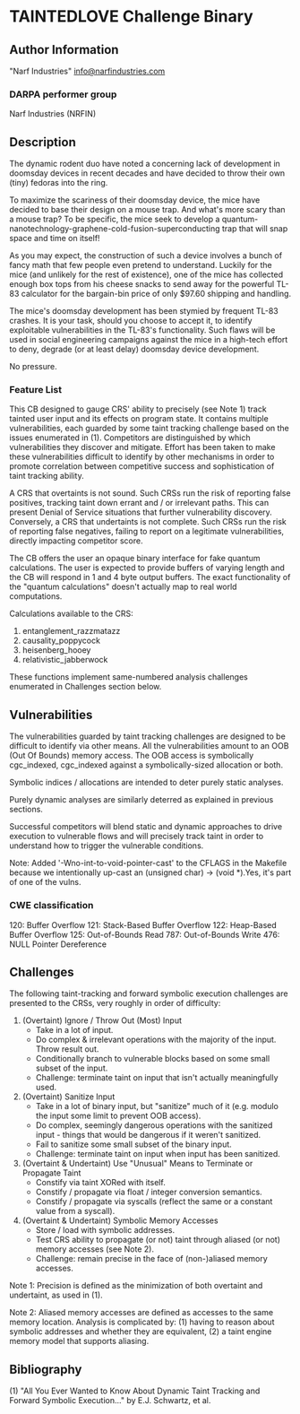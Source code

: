# TAINTEDLOVE Challenge Binary

## Author Information

"Narf Industries" <info@narfindustries.com>

### DARPA performer group

Narf Industries (NRFIN)

## Description

The dynamic rodent duo have noted a concerning lack of development in doomsday devices in recent decades and have decided to throw their own (tiny) fedoras into the ring.

To maximize the scariness of their doomsday device, the mice have decided to base their design on a mouse trap.  And what's more scary than a mouse trap?  To be specific, the mice seek to develop a quantum-nanotechnology-graphene-cold-fusion-superconducting trap that will snap space and time on itself!

As you may expect, the construction of such a device involves a bunch of fancy math that few people even pretend to understand.  Luckily for the mice (and unlikely for the rest of existence), one of the mice has collected enough box tops from his cheese snacks to send away for the powerful TL-83 calculator for the bargain-bin price of only $97.60 shipping and handling.

The mice's doomsday development has been stymied by frequent TL-83 crashes.  It is your task, should you choose to accept it, to identify exploitable vulnerabilities in the TL-83's functionality.  Such flaws will be used in social engineering campaigns against the mice in a high-tech effort to deny, degrade (or at least delay) doomsday device development. 

No pressure.

### Feature List

This CB designed to gauge CRS' ability to precisely (see Note 1) track tainted user input and its effects on program state.  It contains multiple vulnerabilities, each guarded by some taint tracking challenge based on the issues enumerated in (1).  Competitors are distinguished by which vulnerabilities they discover and mitigate.  Effort has been taken to make these vulnerabilities difficult to identify by other mechanisms in order to promote correlation between competitive success and sophistication of taint tracking ability.

A CRS that overtaints is not sound.  Such CRSs run the risk of reporting false positives, tracking taint down errant and / or irrelevant paths.  This can present  Denial of Service situations that further vulnerability discovery.  Conversely, a CRS that undertaints is not complete.  Such CRSs run the risk of reporting false negatives, failing to report on a legitimate vulnerabilities, directly impacting competitor score.

The CB offers the user an opaque binary interface for fake quantum calculations.  The user is expected to provide buffers of varying length and the CB will respond in 1 and 4 byte output buffers.  The exact functionality of the "quantum calculations" doesn't actually map to real world computations.

Calculations available to the CRS:
1) entanglement_razzmatazz
2) causality_poppycock
3) heisenberg_hooey
4) relativistic_jabberwock

These functions implement same-numbered analysis challenges enumerated in Challenges section below.

## Vulnerabilities

The vulnerabilities guarded by taint tracking challenges are designed to be difficult to identify via other means.  All the vulnerabilities amount to an OOB (Out Of Bounds) memory access.  The OOB access is symbolically cgc_indexed, cgc_indexed against a symbolically-sized allocation or both.  

Symbolic indices / allocations are intended to deter purely static analyses.

Purely dynamic analyses are similarly deterred as explained in previous sections.

Successful competitors will blend static and dynamic approaches to drive execution to vulnerable flows and will precisely track taint in order to understand how to trigger the vulnerable conditions.

Note: Added '-Wno-int-to-void-pointer-cast' to the CFLAGS in the Makefile because we intentionally up-cast an (unsigned char) -> (void *).Yes, it's part of one of the vulns.

### CWE classification

120: Buffer Overflow
121: Stack-Based Buffer Overflow
122: Heap-Based Buffer Overflow
125: Out-of-Bounds Read
787: Out-of-Bounds Write
476: NULL Pointer Dereference

## Challenges

The following taint-tracking and forward symbolic execution challenges are presented to the CRSs, very roughly in order of difficulty:
1) (Overtaint) Ignore / Throw Out (Most) Input
	- Take in a lot of input.
	- Do complex & irrelevant operations with the majority of the input.  Throw result out.
	- Conditionally branch to vulnerable blocks based on some small subset of the input.
	- Challenge: terminate taint on input that isn't actually meaningfully used.
2) (Overtaint) Sanitize Input
	- Take in a lot of binary input, but "sanitize" much of it (e.g. modulo the input some limit to prevent OOB access). 
	- Do complex, seemingly dangerous operations with the sanitized input - things that would be dangerous if it weren't sanitized.
	- Fail to sanitize some small subset of the binary input.
	- Challenge: terminate taint on input when input has been sanitized.
3) (Overtaint & Undertaint) Use "Unusual" Means to Terminate or Propagate Taint
	- Constify via taint XORed with itself.
	- Constify / propagate via float / integer conversion semantics.
	- Constify / propagate via syscalls (reflect the same or a constant value from a syscall).
4) (Overtaint & Undertaint) Symbolic Memory Accesses
	- Store / load with symbolic addresses.
	- Test CRS ability to propagate (or not) taint through aliased (or not) memory accesses (see Note 2).
	- Challenge: remain precise in the face of (non-)aliased memory accesses.

Note 1: Precision is defined as the minimization of both overtaint and undertaint, as used in (1).

Note 2: Aliased memory accesses are defined as accesses to the same memory location.  Analysis is complicated by: (1) having to reason about symbolic addresses and whether they are equivalent, (2) a taint engine memory model that supports aliasing.

## Bibliography

(1) "All You Ever Wanted to Know About Dynamic Taint Tracking and Forward Symbolic Execution..." by E.J. Schwartz, et al.

